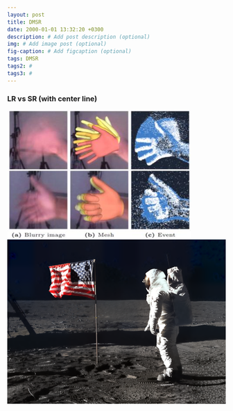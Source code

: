 ```yaml
---
layout: post
title: DMSR
date: 2000-01-01 13:32:20 +0300
description: # Add post description (optional)
img: # Add image post (optional)
fig-caption: # Add figcaption (optional)
tags: DMSR
tags2: #
tags3: #
---
```


### LR vs SR (with center line)

![alt text](../assets/img/ebh_sample.jpg) 
![alt text](dmsr/sr1.png) 
